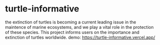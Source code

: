 # turtle-informative
the extinction of turtles is becoming a current leading issue in the maintence of marine ecosystems, and we play a vital role in the protection of these species. This project informs users on the importance and extinction of turtles worldwide.
demo: https://turtle-informative.vercel.app/
